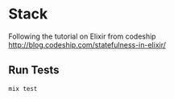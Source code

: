# Stack

Following the tutorial on Elixir from codeship
http://blog.codeship.com/statefulness-in-elixir/


## Run Tests

```bash
mix test
```

